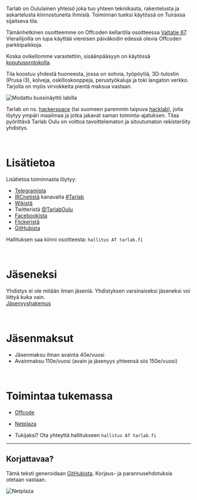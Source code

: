 Tarlab on Oululainen yhteisö joka tuo yhteen tekniikasta, rakentelusta ja askartelusta kiinnostuneita ihmisiä. Toiminnan tueksi käytössä on Tuirassa sijaitseva tila.

Tämänhetkinen osoitteemme on Offcoden kellaritila osoitteessa [Valtatie 67](http://www.openstreetmap.org/?mlat=65.02556&amp;mlon=25.48520#map=18/65.02556/25.48520). Vierailijoilla on lupa käyttää viereisen päiväkodin edessä olevia Offcoden parkkipaikkoja.

Koska ovikellomme varastettiin, sisäänpääsyyn on käytössä [koputusprotokolla](http://tarlab.fi/images/entry.jpg).

Tila koostuu yhdestä huoneesta, jossa on sohvia, työpöytiä, 3D-tulostin (Prusa i3), kolveja, oskilloskooppeja, perustyökaluja ja toki langaton verkko. Tarjolla on myös virvokkeita pientä maksua vastaan.

![Modattu bussinäyttö labilla](http://tarlab.fi/images/tarlabftw.png)

Tarlab on ns. [hackerspace](http://hackerspaces.org) (tai suomeen paremmin taipuva [hacklab](http://hacklab.fi)), joita löytyy ympäri maailmaa ja jotka jakavat saman toiminta-ajatuksen. Tilaa pyörittävä Tarlab Oulu on voittoa tavoittelematon ja sitoutumaton rekisteröity yhdistys.

 <br>


Lisätietoa
==========

Lisätietoa toiminnasta löytyy:

 - [Telegramista](https://t.me/tarlab)
 - [IRCnetistä](http://fi.wikipedia.org/wiki/IRC) kanavalta [#Tarlab](http://mibbit.com/?channel=%23tarlab&amp;server=ircnet.eversible.com)
 - [Wikistä](https://jkry.org/ouluhack/)
 - Twitteristä [@TarlabOulu](http://twitter.com/TarlabOulu)
 - [Facebookista](https://www.facebook.com/TarlabOulu)
 - [Flickeristä](https://www.flickr.com/groups/tarlab/)
 - [GitHubista](https://github.com/Tarlab/)

Hallituksen saa kiinni osoitteesta:
 `hallitus AT tarlab.fi`

 <br>


Jäseneksi
=========

Yhdistys ei ole mitään ilman jäseniä. Yhdistyksen varsinaiseksi jäseneksi voi liittyä kuka vain. <br>
[Jäsenyyshakemus](http://tarlab.fi/join/) 

 <br>

Jäsenmaksut
===========

 - Jäsenmaksu ilman avainta 40e/vuosi
 - Avainmaksu 110e/vuosi (avain ja jäsenyys yhteensä siis 150e/vuosi)
  
 <br>

Toimintaa tukemassa
===================

 - [Offcode](http://offcode.fi)
 - [Netplaza](http://netplaza.fi)
 
 - Tukijaksi? Ota yhteyttä hallitukseen `hallitus AT tarlab.fi`



----------


Korjattavaa?
------------
Tämä teksti generoidaan [GitHubista](https://github.com/Tarlab/website). Korjaus- ja parannusehdotuksia otetaan vastaan.


![Netplaza](http://www.netplaza.fi/logot/netplaza_230_71.gif)

